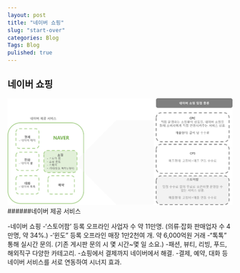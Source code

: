 ```yaml
---
layout: post
title: "네이버 쇼핑"
slug: "start-over"
categories: Blog
Tags: Blog
pulished: true
---
```



## 네이버 쇼핑

![naver_01](/images/naver_01.png)
######네이버 제공 서비스

-네이버 쇼핑
  -‘스토어팜’ 등록 오프라인 사업자 수 약 11만명.  (의류∙잡화 판매업자 수 4만명, 약 34%.)
  -‘윈도” 등록 오프라인 매장 1만2천여 개. 약 6,000억원 거래
  -“톡톡” 통해 실시간 문의. (기존 게시판 문의 시 몇 시간~몇 일 소요.)
  -패션, 뷰티, 리빙, 푸드, 해외직구 다양한 카테고리.
  -쇼핑에서 결제까지 네이버에서 해결. 
  -결제, 예약, 대화 등 네이버 서비스를 서로 연동하여 시너지 효과.



